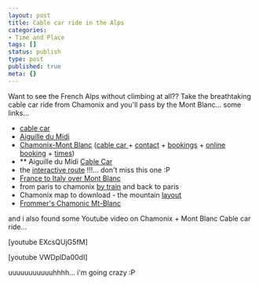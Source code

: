 ```yaml
---
layout: post
title: Cable car ride in the Alps
categories:
- Time and Place
tags: []
status: publish
type: post
published: true
meta: {}
---
```

Want to see the French Alps without climbing at all?? Take the breathtaking cable car ride from Chamonix and you'll pass by the Mont Blanc... some links...
<ul>
	<li><a href="http://www.chamonix.net/english/sightseeing/aiguille_du_midi.htm">cable car</a></li>
	<li><a href="http://en.wikipedia.org/wiki/Aiguille_du_Midi">Aiguille du Midi</a></li>
	<li><a href="http://www.compagniedumontblanc.fr/">Chamonix-Mont Blanc</a> (<a href="http://www.compagniedumontblanc.fr/pages/site_aiguille_midi_1.html">cable car </a>+ <a href="http://www.compagniedumontblanc.fr/pages/contact_1.html">contact</a> + <a href="http://www.compagniedumontblanc.fr/pages/reservation_benne_ete_gb.html">bookings</a> + <a href="http://www.compagniedumontblanc.fr/ycash/index_reservation.php?langue=EN">online booking</a> + <a href="http://www.compagniedumontblanc.fr/pages/horaires_ete_gb.html#aiguillemidi">times</a>)</li>
	<li>** Aiguille du Midi <a href="http://www.compagniedumontblanc.fr/pages/telepherique_aiguille_midi_ete_gb.html">Cable Car</a></li>
	<li>the <a href="http://www.compagniedumontblanc.fr/plan_aiguilledumidi.php">interactive route</a> !!!... don't miss this one :P</li>
	<li><a href="http://www.ricksteves.com/plan/destinations/france/chamonix.htm">France to Italy over Mont Blanc</a></li>
	<li>from paris to chamonix <a href="http://www.guardian.co.uk/travel/2007/dec/16/skiing.snowboarding?page=2">by train</a> and back to paris</li>
	<li>Chamonix map to download - the mountain <a href="http://skisnowboardeurope.com/chamonix/layout.html">layout</a></li>
	<li><a href="http://www.frommers.com/destinations/chamonix-montblanc/0610010001.html">Frommer's Chamonic Mt-Blanc</a></li>
</ul>
and i also found some Youtube video on Chamonix + Mont Blanc Cable car ride...

[youtube EXcsQUjG5fM]

[youtube VWDplDa00dI]

uuuuuuuuuuuhhhh... i'm going crazy :P
